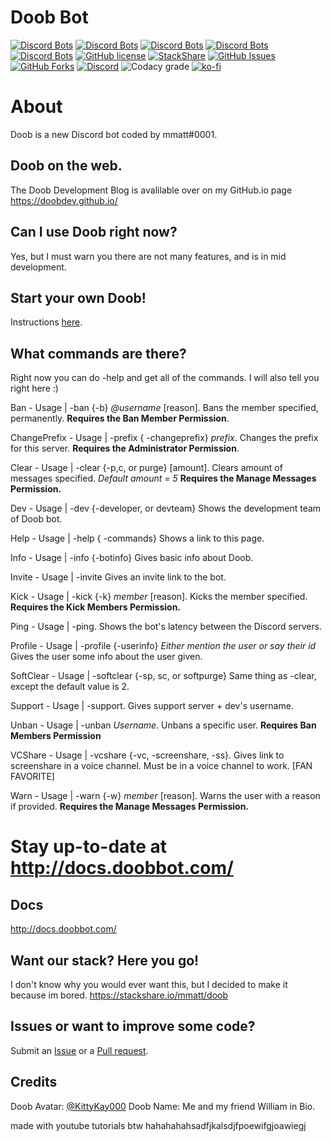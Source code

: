 # Doob Bot 
[![Discord Bots](https://top.gg/api/widget/status/680606346952966177.svg)](https://top.gg/bot/680606346952966177)
[![Discord Bots](https://top.gg/api/widget/upvotes/680606346952966177.svg?noavatar=true)](https://top.gg/bot/680606346952966177)
[![Discord Bots](https://top.gg/api/widget/lib/680606346952966177.svg?noavatar=true)](https://top.gg/bot/680606346952966177)
[![Discord Bots](https://discordbots.org/api/widget/owner/680606346952966177.svg?noavatar=true)](https:/top.gg/bot/680606346952966177)
[![Discord Bots](https://top.gg/api/widget/servers/680606346952966177.svg?noavatar=true)](https://top.gg/bot/680606346952966177)
[![GitHub license](https://img.shields.io/github/license/doobdev/doob.svg?style=for-the-badge)](https://github.com/doobdev/doob/blob/master/LICENSE)
[![StackShare](http://img.shields.io/badge/tech-stack-0690fa.svg?style=for-the-badge)](https://stackshare.io/mmatt/doob)
[![GitHub Issues](https://img.shields.io/github/issues/doobdev/doob?style=for-the-badge)](https://github.com/doobdev/doob/issues)
[![GitHub Forks](https://img.shields.io/github/forks/doobdev/doob?style=for-the-badge)](https://github.com/doobdev/doob/network/members)
[![Discord](https://img.shields.io/discord/702352937980133386?color=blue&logo=Discord&style=for-the-badge)](https://discord.gg/ryTYWjD)
![Codacy grade](https://img.shields.io/codacy/grade/b56963eccea94dc095da4848753007f9?style=for-the-badge)
[![ko-fi](https://www.ko-fi.com/img/githubbutton_sm.svg)](https://ko-fi.com/mmatt)

# About
Doob is a new Discord bot coded by mmatt#0001.

## Doob on the web.
The Doob Development Blog is avalilable over on my GitHub.io page https://doobdev.github.io/

## Can I use Doob right now?
Yes, but I must warn you there are not many features, and is in mid development.

## Start your own Doob!
Instructions [here](https://docs.doobbot.com/docs/start-your-own-doob).

## What commands are there?
Right now you can do -help and get all of the commands.
I will also tell you right here :)

Ban - Usage | -ban {-b} *@username* [reason]. Bans the member specified, permanently. **Requires the Ban Member Permission**.

ChangePrefix - Usage | -prefix { -changeprefix} *prefix*. Changes the prefix for this server. **Requires the Administrator Permission**.

Clear - Usage | -clear {-p,c, or purge} [amount]. Clears amount of messages specified.  *Default amount = 5* **Requires the Manage Messages Permission.** 

Dev - Usage | -dev {-developer, or devteam} Shows the development team of Doob bot.

Help - Usage | -help { -commands} Shows a link to this page.    

Info - Usage | -info {-botinfo} Gives basic info about Doob.

Invite - Usage | -invite Gives an invite link to the bot.

Kick - Usage | -kick {-k} *member* [reason]. Kicks the member specified. **Requires the Kick Members Permission.**

Ping - Usage | -ping. Shows the bot's latency between the Discord servers.

Profile - Usage | -profile {-userinfo} *Either mention the user or say their id* Gives the user some info about the user given.

SoftClear - Usage | -softclear {-sp, sc, or softpurge} Same thing as -clear, except the default value is 2.

Support - Usage | -support. Gives support server + dev's username.    

Unban - Usage | -unban *Username*. Unbans a specific user. **Requires Ban Members Permission**    

VCShare - Usage | -vcshare {-vc, -screenshare, -ss}. Gives link to screenshare in a voice channel. Must be in a voice channel to work. [FAN FAVORITE]  

Warn - Usage | -warn {-w} *member* [reason]. Warns the user with a reason if provided. **Requires the Manage Messages Permission.**

# Stay up-to-date at http://docs.doobbot.com/

## Docs
http://docs.doobbot.com/

## Want our stack? Here you go!

I don't know why you would ever want this, but I decided to make it because im bored.
https://stackshare.io/mmatt/doob

## Issues or want to improve some code?
Submit an [Issue](https://github.com/doobdev/doob/issues) or a [Pull request](https://github.com/doobdev/doob/pulls).

## Credits
Doob Avatar: [@KittyKay000](https://twitter.com/KittyKay000)
Doob Name: Me and my friend William in Bio.

made with youtube tutorials btw hahahahahsadfjkalsdjfpoewifgjoawiegj
